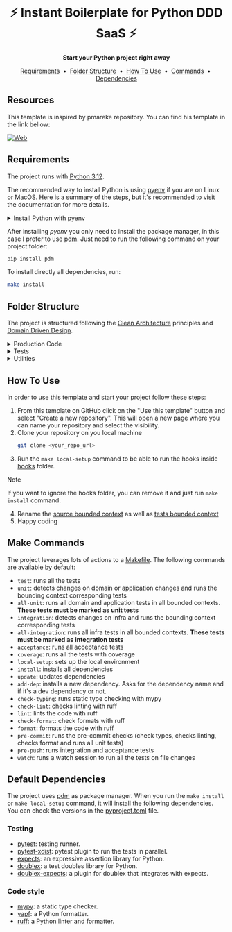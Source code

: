 <div align="center">
  <h1>⚡️ Instant Boilerplate for Python DDD SaaS ⚡️</h1>
  <strong>Start your Python project right away</strong>
</div>

<p align="center">
  <a href="#requirements">Requirements</a>&nbsp;&nbsp;•&nbsp;
  <a href="#folders">Folder Structure</a>&nbsp;&nbsp;•&nbsp;
  <a href="#use">How To Use</a>&nbsp;&nbsp;•&nbsp;
  <a href="#commands">Commands</a>&nbsp;&nbsp;•&nbsp;
  <a href="#packages">Dependencies</a>
</p>

## Resources

This template is inspired by pmareke repository. You can find his template in the link bellow:

[![Web](https://img.shields.io/badge/GitHub-pmareke-14a1f0?style=for-the-badge&logo=github&logoColor=white&labelColor=101010)](https://github.com/pmareke/fastapi-boilerplate)

<a name=requirements></a>
## Requirements

The project runs with [Python 3.12](https://www.python.org/downloads/release/python-3120/). 

The recommended way to install Python is using [pyenv](https://github.com/pyenv/pyenv) if you are on Linux or MacOS. Here is a summary of the steps,
but it's recommended to visit the documentation for more details.

<details><summary>Install Python with pyenv</summary>

1. Install pyenv:
    ```bash
    curl https://pyenv.run | bash
    ```

2. Set you bash profile to load pyenv. In my case I use fish:

    ```bash
    set -Ux PYENV_ROOT $HOME/.pyenv
    fish_add_path $PYENV_ROOT/bin
   ```
   
    Then, add the following line to `~/.config/fish/config.fish`:

    ```bash
    echo pyenv init - | source >> ~/.config/fish/config.fish
    ```
3. Install the selected Python version (you can see available version with `pyenv install --list`):
    ```bash
    pyenv install 3.12
    ```
4. Go to your project folder and select this Python version for the folder
    ```bash
    pyenv local 3.12
    ```
</details>

After installing _pyenv_ you only need to install the package manager, in this case I prefer
to use [pdm](https://github.com/pdm-project/pdm). Just need to run the following command on
your project folder:
    
```bash
pip install pdm
```

To install directly all dependencies, run:

```bash
make install
```

<a name=folders></a>
## Folder Structure

The project is structured following the [Clean Architecture](https://blog.cleancoder.com/uncle-bob/2012/08/13/the-clean-architecture.html) principles
and [Domain Driven Design](https://medium.com/@jonathanloscalzo/domain-driven-design-principios-beneficios-y-elementos-primera-parte-aad90f30aa35).

<details><summary>Production Code</summary>

The production code goes inside the [`src`](./src) folder. Which is divided into two main folders:
- The [`contexts`](./src/contexts) folder will contain all the bounded contexts of the application:
    - Each [`bounded context`](./src/contexts/backoffice) has the main business logic of a specific domain. 
    Inside each bounded context you will find one or more modules that represent a specific part of the domain. Each module is divided into 
    the following subfolders:
      - The [`domain`](src/contexts/backoffice/videos/domain) folder contains the business rules, entities and value objects.
      - The [`application`](src/contexts/backoffice/videos/application) folder contains use cases and handlers
      - The [`infra`](src/contexts/backoffice/videos/infra) folder contains the implementation of the interfaces defined in the domain 
      for I/O operations like database, buses etc.
        - The [`shared`](src/contexts/backoffice/videos/shared) folder contains code that is shared across multiple modules of the bounded context.
    - The [`shared`](src/contexts/shared) folder contains code that is shared across multiple bounded contexts.
- The [`delivery`](./src/delivery) folder contains the entry points of the application, these would be your API controllers, web frontend, 
mobile frontend, etc.

</details>

<details><summary>Tests</summary>

The [`tests`](./tests) folder follows a similar structure to the production code.
- The [`contexts`](./tests/contexts) folder contains the tests for the main business logic of the application. It follows the same structure
as the production code, separating the bounded contexts into different folders and modules. Each module will contain tests that represent the
following:
    - The [`domain`](tests/contexts/backoffice/videos/domain) folder should contain mother objects and tests for the entities and value objects.
    - The [`application`](tests/contexts/backoffice/videos/application) folder should contain tests for the use cases and handlers.
    - The [`infra`](tests/contexts/backoffice/videos/infra) folder should contain tests for the implementation of the interfaces defined in the domain.
- The [`delivery`](./tests/delivery) folder should contain the acceptance or end-to-end tests.

</details>

<details><summary>Utilities</summary>

Inside [`scripts`](./scripts) folder you can put any script utility like hooks, pre-defined commands etc.

By default, you would find:
1. Scripts with git hooks inside the [`hooks`](./scripts/hooks) folder.
2. Scripts to run specific tests inside the [`test`](./scripts/test) folder.
3. Common scripts at the root of the [`scripts`](./scripts) folder.

</details>

<a name=use></a>
## How To Use

In order to use this template and start your project follow these steps:

1. From this template on GitHub click on the "Use this template" button and select "Create a new repository".
   This will open a new page where you can name your repository and select the visibility.
2. Clone your repository on you local machine
    ```bash
   git clone <your_repo_url>
   ```
3. Run the `make local-setup` command to be able to run the hooks inside [hooks](./scripts/hooks) folder.

> [!NOTE]
> If you want to ignore the hooks folder, you can remove it and just run `make install` command.

4. Rename the [source bounded context](./src/contexts) as well as [tests bounded context](./tests/contexts)
5. Happy coding

<a name=commands></a>
## Make Commands

The project leverages lots of actions to a [Makefile](./Makefile). The following commands are available by default:
- `test`: runs all the tests
- `unit`: detects changes on domain or application changes and runs the bounding context corresponding tests
- `all-unit`: runs all domain and application tests in all bounded contexts. **These tests must be marked as unit tests**
- `integration`: detects changes on infra and runs the bounding context corresponding tests
- `all-integration`: runs all infra tests in all bounded contexts. **These tests must be marked as integration tests**
- `acceptance`: runs all acceptance tests
- `coverage`: runs all the tests with coverage
- `local-setup`: sets up the local environment
- `install`: installs all dependencies
- `update`: updates dependencies
- `add-dep`: installs a new dependency. Asks for the dependency name and if it's a dev dependency or not.
- `check-typing`: runs static type checking with mypy
- `check-lint`: checks linting with ruff
- `lint`: lints the code with ruff
- `check-format`: check formats with ruff
- `format`: formats the code with ruff
- `pre-commit`: runs the pre-commit checks (check types, checks linting, checks format and runs all unit tests)
- `pre-push`: runs integration and acceptance tests
- `watch`: runs a watch session to run all the tests on file changes

<a name=packages></a>
## Default Dependencies

The project uses [pdm](https://github.com/pdm-project/pdm) as package manager. When you run the `make install` or `make local-setup` command,
it will install the following dependencies. You can check the versions in the [pyproject.toml](./pyproject.toml) file.

### Testing

- [pytest](https://docs.pytest.org/en/stable/): testing runner.
- [pytest-xdist](https://pypi.org/project/pytest-xdist/): pytest plugin to run the tests in parallel.
- [expects](https://pypi.org/project/expects/): an expressive assertion library for Python.
- [doublex](https://pypi.org/project/doublex/): a test doubles library for Python.
- [doublex-expects](https://pypi.org/project/doublex-expects/): a plugin for doublex that integrates with expects.

### Code style

- [mypy](https://github.com/python/mypy): a static type checker.
- [yapf](https://github.com/google/yapf): a Python formatter.
- [ruff](https://github.com/astral-sh/ruff): a Python linter and formatter.